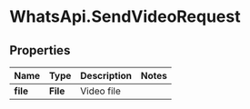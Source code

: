 # WhatsApi.SendVideoRequest

## Properties

Name | Type | Description | Notes
------------ | ------------- | ------------- | -------------
**file** | **File** | Video file | 



